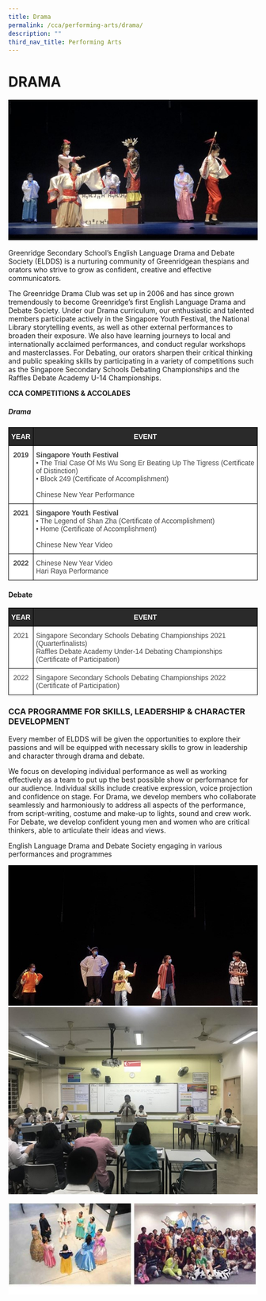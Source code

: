 ```yaml
---
title: Drama
permalink: /cca/performing-arts/drama/
description: ""
third_nav_title: Performing Arts
---
```

# **DRAMA**

![](/images/ELDDS1.jpg)

Greenridge Secondary School’s English Language Drama and Debate Society (ELDDS) is a nurturing community of Greenridgean thespians and orators who strive to grow as confident, creative and effective communicators.  

The Greenridge Drama Club was set up in 2006 and has since grown tremendously to become Greenridge’s first English Language Drama and Debate Society. Under our Drama curriculum, our enthusiastic and talented members participate actively in the Singapore Youth Festival, the National Library storytelling events, as well as other external performances to broaden their exposure. We also have learning journeys to local and internationally acclaimed performances, and conduct regular workshops and masterclasses. For Debating, our orators sharpen their critical thinking and public speaking skills by participating in a variety of competitions such as the Singapore Secondary Schools Debating Championships and the Raffles Debate Academy U-14 Championships.

**CCA COMPETITIONS &amp; ACCOLADES**

##### Drama

 <table style="border-collapse:collapse;border-spacing:0" class="tg"><thead><tr><th style="background-color:#2A2A2A;border-color:#000000;border-style:solid;border-width:1px;color:#FFF;font-family:Arial, sans-serif;font-size:14px;font-weight:bold;overflow:hidden;padding:10px 5px;text-align:center;vertical-align:top;word-break:normal">YEAR</th><th style="background-color:#2A2A2A;border-color:#000000;border-style:solid;border-width:1px;color:#FFF;font-family:Arial, sans-serif;font-size:14px;font-weight:bold;overflow:hidden;padding:10px 5px;text-align:center;vertical-align:top;word-break:normal">EVENT</th></tr></thead><tbody><tr><td style="background-color:#FFF;border-color:black;border-style:solid;border-width:1px;color:#454545;font-family:Arial, sans-serif;font-size:14px;font-weight:bold;overflow:hidden;padding:10px 5px;text-align:center;vertical-align:top;word-break:normal">2019</td><td style="background-color:#FFF;border-color:black;border-style:solid;border-width:1px;color:#454545;font-family:Arial, sans-serif;font-size:14px;overflow:hidden;padding:10px 5px;text-align:left;vertical-align:top;word-break:normal"><span style="font-weight:bold">Singapore Youth Festival</span><br>• The Trial Case Of Ms Wu Song Er Beating Up The Tigress (Certificate of Distinction)<br>• Block 249 (Certificate of Accomplishment)<br><br>Chinese New Year Performance</td></tr><tr><td style="background-color:#FFF;border-color:black;border-style:solid;border-width:1px;color:#454545;font-family:Arial, sans-serif;font-size:14px;font-weight:bold;overflow:hidden;padding:10px 5px;text-align:center;vertical-align:top;word-break:normal">2021</td><td style="background-color:#FFF;border-color:black;border-style:solid;border-width:1px;color:#454545;font-family:Arial, sans-serif;font-size:14px;overflow:hidden;padding:10px 5px;text-align:left;vertical-align:top;word-break:normal"><span style="font-weight:bold">Singapore Youth Festival</span><br>• The Legend of Shan Zha (Certificate of Accomplishment)<br>• Home (Certificate of Accomplishment)<br><br>Chinese New Year Video</td></tr><tr><td style="background-color:#FFF;border-color:black;border-style:solid;border-width:1px;color:#454545;font-family:Arial, sans-serif;font-size:14px;font-weight:bold;overflow:hidden;padding:10px 5px;text-align:center;vertical-align:top;word-break:normal">2022</td><td style="background-color:#FFF;border-color:black;border-style:solid;border-width:1px;color:#454545;font-family:Arial, sans-serif;font-size:14px;overflow:hidden;padding:10px 5px;text-align:left;vertical-align:top;word-break:normal">Chinese New Year Video<br>Hari Raya Performance</td></tr></tbody></table>
 
 
 
 
####  Debate




<table style="border-collapse:collapse;border-spacing:0" class="tg"><thead><tr><th style="background-color:#2A2A2A;border-color:#000000;border-style:solid;border-width:1px;color:#ffffff;font-family:Arial, sans-serif;font-size:14px;font-weight:bold;overflow:hidden;padding:10px 5px;text-align:center;vertical-align:top;word-break:normal">YEAR</th><th style="background-color:#2A2A2A;border-color:#000000;border-style:solid;border-width:1px;color:#ffffff;font-family:Arial, sans-serif;font-size:14px;font-weight:bold;overflow:hidden;padding:10px 5px;text-align:center;vertical-align:top;word-break:normal">EVENT</th></tr></thead><tbody><tr><td style="background-color:#FFF;border-color:black;border-style:solid;border-width:1px;color:#454545;font-family:Arial, sans-serif;font-size:14px;overflow:hidden;padding:10px 5px;text-align:center;vertical-align:top;word-break:normal">2021</td><td style="background-color:#FFF;border-color:black;border-style:solid;border-width:1px;color:#454545;font-family:Arial, sans-serif;font-size:14px;overflow:hidden;padding:10px 5px;text-align:left;vertical-align:top;word-break:normal">Singapore Secondary Schools Debating Championships 2021 (Quarterfinalists)<br>Raffles Debate Academy Under-14 Debating Championships (Certificate of Participation)</td></tr><tr><td style="background-color:#FFF;border-color:black;border-style:solid;border-width:1px;color:#454545;font-family:Arial, sans-serif;font-size:14px;overflow:hidden;padding:10px 5px;text-align:center;vertical-align:top;word-break:normal">2022</td><td style="background-color:#FFF;border-color:black;border-style:solid;border-width:1px;color:#454545;font-family:Arial, sans-serif;font-size:14px;overflow:hidden;padding:10px 5px;text-align:left;vertical-align:top;word-break:normal">Singapore Secondary Schools Debating Championships 2022 (Certificate of Participation)</td></tr></tbody></table>



### CCA PROGRAMME FOR SKILLS, LEADERSHIP &amp; CHARACTER DEVELOPMENT

Every member of ELDDS will be given the opportunities to explore their passions and will be equipped with necessary skills to grow in leadership and character through drama and debate.&nbsp;

We focus on developing individual performance as well as working effectively as a team to put up the best possible show or performance for our audience. Individual skills include creative expression, voice projection and confidence on stage. For Drama, we develop members who collaborate seamlessly and harmoniously to address all aspects of the performance, from script-writing, costume and make-up to lights, sound and crew work. For Debate, we develop confident young men and women who are critical thinkers, able to articulate their ideas and views.

English Language Drama and Debate Society engaging in various performances and programmes

![](/images/ELDDS2.jpg)
![](/images/ELDDS3.jpg)

![](/images/ELDDS4.jpg)